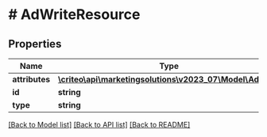 # # AdWriteResource

## Properties

Name | Type | Description | Notes
------------ | ------------- | ------------- | -------------
**attributes** | [**\criteo\api\marketingsolutions\v2023_07\Model\AdWrite**](AdWrite.md) |  | [optional]
**id** | **string** |  | [optional]
**type** | **string** |  | [optional]

[[Back to Model list]](../../README.md#models) [[Back to API list]](../../README.md#endpoints) [[Back to README]](../../README.md)
